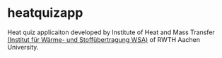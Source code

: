 # heatquizapp

Heat quiz applicaiton developed by Institute of Heat and Mass Transfer [(Institut für Wärme- und Stoffübertragung WSA)](https://www.wsa.rwth-aachen.de/go/id/gkct/?lidx=1) of RWTH Aachen University. 

